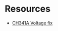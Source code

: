 # Resources
* [CH341A Voltage fix](https://github.com/OpenIPC/wiki/blob/master/en/hardware-programmer-ch341a-voltage-fix.md)  
